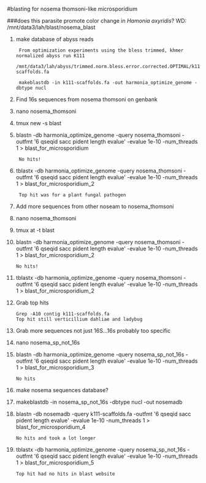 #blasting for nosema thomsoni-like microsporidium
	
###does this parasite promote color change in *Hamonia axyridis*?
WD: /mnt/data3/lah/blast/nosema_blast

1. make database of abyss reads
	
		From optimization experiments using the bless trimmed, khmer normalized abyss run K111
			/mnt/data3/lah/abyss/trimmed.norm.bless.error.corrected.OPTIMAL/k111/k111-scaffolds.fa
			
		makeblastdb -in k111-scaffolds.fa -out harmonia_optimize_genome -dbtype nucl	
2. Find 16s sequences from nosema thomsoni on genbank
3. nano nosema_thomsoni
4. tmux new -s blast
5. blastn -db harmonia_optimize_genome -query nosema_thomsoni -outfmt '6 qseqid sacc pident length evalue' -evalue 1e-10 -num_threads 1 > blast_for_microsporidium

		No hits!
		
6. tblastx -db harmonia_optimize_genome -query nosema_thomsoni -outfmt '6 qseqid sacc pident length evalue' -evalue 1e-10 -num_threads 1 > blast_for_microsporidium_2
		
		Top hit was for a plant fungal pathogen

7. Add more sequences from other noseam to nosema_thomsoni
8. nano nosema_thomsoni		
9. tmux at -t blast
10. blastn -db harmonia_optimize_genome -query nosema_thomsoni -outfmt '6 qseqid sacc pident length evalue' -evalue 1e-10 -num_threads 1 > blast_for_microsporidium_2

		No hits!
		
11. tblastx -db harmonia_optimize_genome -query nosema_thomsoni -outfmt '6 qseqid sacc pident length evalue' -evalue 1e-10 -num_threads 1 > blast_for_microsporidium_2

12. Grab top hits

		Grep -A10 contig k111-scaffolds.fa
		Top hit still verticillium dahliae and ladybug
13. Grab more sequences not just 16S...16s probably too specific
14. nano nosema_sp_not_16s
15. blastn -db harmonia_optimize_genome -query nosema_sp_not_16s -outfmt '6 qseqid sacc pident length evalue' -evalue 1e-10 -num_threads 1 > blast_for_microsporidium_3
		
		No hits 
16. make nosema sequences database?
17. makeblastdb -in nosema_sp_not_16s -dbtype nucl -out nosemadb
18. blastn -db nosemadb -query k111-scaffolds.fa -outfmt '6 qseqid sacc pident length evalue' -evalue 1e-10 -num_threads 1 > blast_for_microsporidium_4 

		No hits	and took a lot longer
		
19. tblastx -db harmonia_optimize_genome -query nosema_sp_not_16s -outfmt '6 qseqid sacc pident length evalue' -evalue 1e-10 -num_threads 1 > blast_for_microsporidium_5		
		
		Top hit had no hits in blast website
				

				

		